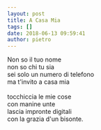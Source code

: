 ```yaml
---
layout: post
title: A Casa Mia
tags: []
date: 2018-06-13 09:59:41
author: pietro
---
```

Non so il tuo nome<br/>non so chi tu sia<br/>sei solo un numero di telefono<br/>ma t'invito a casa mia<br/><br/>tocchiccia le mie cose<br/>con manine unte<br/>lascia impronte digitali<br/>con la grazia d'un bisonte.

